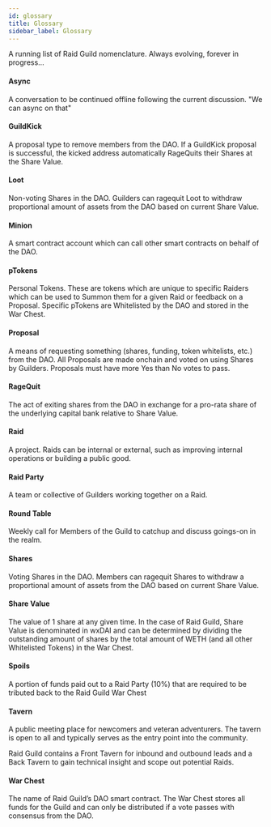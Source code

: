```yaml
---
id: glossary
title: Glossary
sidebar_label: Glossary
---
```


A running list of Raid Guild nomenclature. Always evolving, forever in progress…

#### Async

A conversation to be continued offline following the current discussion. "We can async on that"

#### GuildKick

A proposal type to remove members from the DAO. If a GuildKick proposal is successful, the kicked address automatically RageQuits their Shares at the Share Value.

#### Loot

Non-voting Shares in the DAO. Guilders can ragequit Loot to withdraw proportional amount of assets from the DAO based on current Share Value.

#### Minion

A smart contract account which can call other smart contracts on behalf of the DAO.

#### pTokens

Personal Tokens. These are tokens which are unique to specific Raiders which can be used to Summon them for a given Raid or feedback on a Proposal. Specific pTokens are Whitelisted by the DAO and stored in the War Chest.

#### Proposal

A means of requesting something (shares, funding, token whitelists, etc.) from the DAO. All Proposals are made onchain and voted on using Shares by Guilders. Proposals must have more Yes than No votes to pass.

#### RageQuit

The act of exiting shares from the DAO in exchange for a pro-rata share of the underlying capital bank relative to Share Value.

#### Raid

A project. Raids can be internal or external, such as improving internal operations or building a public good.

#### Raid Party

A team or collective of Guilders working together on a Raid.

#### Round Table

Weekly call for Members of the Guild to catchup and discuss goings-on in the realm.

#### Shares

Voting Shares in the DAO. Members can ragequit Shares to withdraw a proportional amount of assets from the DAO based on current Share Value.

#### Share Value

The value of 1 share at any given time. In the case of Raid Guild, Share Value is denominated in wxDAI and can be determined by dividing the outstanding amount of shares by the total amount of WETH (and all other Whitelisted Tokens) in the War Chest.

#### Spoils

A portion of funds paid out to a Raid Party (10%) that are required to be tributed back to the Raid Guild War Chest

#### Tavern

A public meeting place for newcomers and veteran adventurers. The tavern is open to all and typically serves as the entry point into the community.

Raid Guild contains a Front Tavern for inbound and outbound leads and a Back Tavern to gain technical insight and scope out potential Raids.

#### War Chest

The name of Raid Guild’s DAO smart contract. The War Chest stores all funds for the Guild and can only be distributed if a vote passes with consensus from the DAO.
